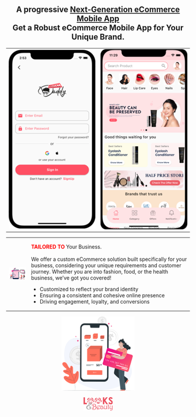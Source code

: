 <h2 align="center">A progressive <a href="https://ecommdaddy.com/" target="_blank">Next-Generation eCommerce Mobile App</a><br/> Get a Robust eCommerce Mobile App for Your Unique Brand.</h2>


<p align="center">
<table>
    <tr>
        <td>
            <a href="http://looksandbeauty.com/" target="blank"><img src="./login.png" width="400" alt="Template" /></a></td>
        <td>
            <a href="http://looksandbeauty.com/" target="blank"><img src="./app.png" width="400" alt="Template" /></a></td>
        </td>
    </tr>
</table>
  
</p>

<div align="center" style="flex">

<table>
     <tr>
        <td>
            <img src="./seo-friendly.svg" alt="Health" width="200" /> 
        </td>
         <td>
             <p>
                <b style="color:red">TAILORED TO</b> Your Business.<br/> <br/>
                We offer a custom eCommerce solution built specifically for your business, considering your unique requirements and customer journey. Whether you are into fashion, food, or the health business, we’ve got you covered!
                <ul>
                    <li>Customized to reflect your brand identity</li>
                    <li>Ensuring a consistent and cohesive online presence</li>
                    <li>Driving engagement, loyalty, and conversions</li>
                </ul>
            </p>
        </td>
     </tr>
</table>


    
   
    
</div>

<p align="center">
  <a href="http://looksandbeauty.com/" target="blank"><img src="./food-box.svg" width="200" alt="Template" /></a>
</p>

<p align="center">
  <a href="http://looksandbeauty.com/" target="blank"><img src="./look-and-beauty.png" width="80" alt="logo" /></a>
</p>
